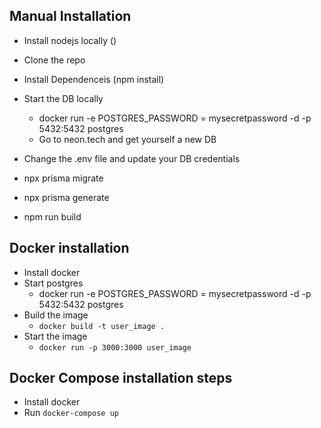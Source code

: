 ## Manual Installation 
 - Install nodejs locally ()
 - Clone the repo
 - Install Dependenceis (npm install)
 - Start the DB locally 
    - docker run -e POSTGRES_PASSWORD = mysecretpassword -d -p 5432:5432 postgres
    - Go to neon.tech and get yourself a new DB

- Change the .env file and update your DB credentials
- npx prisma migrate
- npx prisma generate
- npm run build 

## Docker installation
- Install docker
- Start postgres
    - docker run -e POSTGRES_PASSWORD = mysecretpassword -d -p 5432:5432 postgres
- Build the image
    - `docker build -t user_image .`
- Start the image 
    - `docker run -p 3000:3000 user_image`

## Docker Compose installation steps
- Install docker
- Run `docker-compose up`
